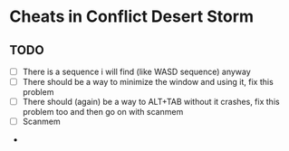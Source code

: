 # Cheats in Conflict Desert Storm
## TODO
- [ ] There is a sequence i will find (like WASD sequence) anyway
- [ ] There should be a way to minimize the window and using it, fix this problem
- [ ] There should (again) be a way to ALT+TAB without it crashes, fix this problem too and then go on with scanmem
- [ ] Scanmem
- 
